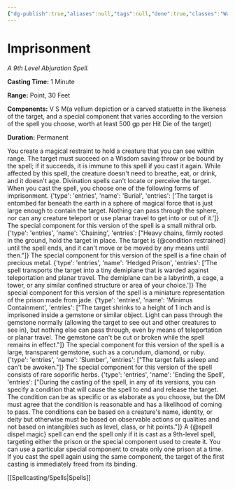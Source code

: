 ```yaml
---
{"dg-publish":true,"aliases":null,"tags":null,"done":true,"classes":"Warlock, Wizard,","spellLevel":9,"school":"Abjuration","source":"PHB","permalink":"/spells/imprisonment/","dgHomeLink":false,"dgPassFrontmatter":true}
---
```


# Imprisonment
*A 9th Level Abjuration Spell.*

**Casting Time:** 1 Minute

**Range:** Point, 30 Feet

**Components:** V S M(a vellum depiction or a carved statuette in the likeness of the target, and a special component that varies according to the version of the spell you choose, worth at least 500 gp per Hit Die of the target)

**Duration:** Permanent

You create a magical restraint to hold a creature that you can see within range. The target must succeed on a Wisdom saving throw or be bound by the spell; if it succeeds, it is immune to this spell if you cast it again. While affected by this spell, the creature doesn't need to breathe, eat, or drink, and it doesn't age. Divination spells can't locate or perceive the target.
When you cast the spell, you choose one of the following forms of imprisonment.
{'type': 'entries', 'name': 'Burial', 'entries': ['The target is entombed far beneath the earth in a sphere of magical force that is just large enough to contain the target. Nothing can pass through the sphere, nor can any creature teleport or use planar travel to get into or out of it.']}
The special component for this version of the spell is a small mithral orb.
{'type': 'entries', 'name': 'Chaining', 'entries': ["Heavy chains, firmly rooted in the ground, hold the target in place. The target is {@condition restrained} until the spell ends, and it can't move or be moved by any means until then."]}
The special component for this version of the spell is a fine chain of precious metal.
{'type': 'entries', 'name': 'Hedged Prison', 'entries': ['The spell transports the target into a tiny demiplane that is warded against teleportation and planar travel. The demiplane can be a labyrinth, a cage, a tower, or any similar confined structure or area of your choice.']}
The special component for this version of the spell is a miniature representation of the prison made from jade.
{'type': 'entries', 'name': 'Minimus Containment', 'entries': ["The target shrinks to a height of 1 inch and is imprisoned inside a gemstone or similar object. Light can pass through the gemstone normally (allowing the target to see out and other creatures to see in), but nothing else can pass through, even by means of teleportation or planar travel. The gemstone can't be cut or broken while the spell remains in effect."]}
The special component for this version of the spell is a large, transparent gemstone, such as a corundum, diamond, or ruby.
{'type': 'entries', 'name': 'Slumber', 'entries': ["The target falls asleep and can't be awoken."]}
The special component for this version of the spell consists of rare soporific herbs.
{'type': 'entries', 'name': 'Ending the Spell', 'entries': ["During the casting of the spell, in any of its versions, you can specify a condition that will cause the spell to end and release the target. The condition can be as specific or as elaborate as you choose, but the DM must agree that the condition is reasonable and has a likelihood of coming to pass. The conditions can be based on a creature's name, identity, or deity but otherwise must be based on observable actions or qualities and not based on intangibles such as level, class, or hit points."]}
A {@spell dispel magic} spell can end the spell only if it is cast as a 9th-level spell, targeting either the prison or the special component used to create it.
You can use a particular special component to create only one prison at a time. If you cast the spell again using the same component, the target of the first casting is immediately freed from its binding.

[[Spellcasting/Spells|Spells]]